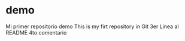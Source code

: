 # demo
Mi primer repositorio demo
This is my firt repository in Git
3er Linea al README
4to comentario
